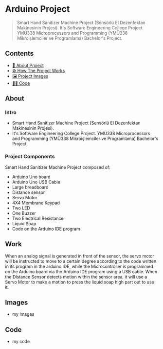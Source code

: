 # Arduino Project

> Smart Hand Sanitizer Machine Project (Sensörlü El Dezenfektan Makinesinin Projesi). It's Software Engineering College Project. YMÜ338 Microprocessors and Programming (YMÜ338 Mikroişlemciler ve Programlama) Bachelor's Project.

## Contents

- [📄 About Project](#About)
- [⚙️ How The Project Works](#Work)
- [🖼️ Project Images](#Images)
- [👨‍💻 Code](#code)



## About

### Intro

- Smart Hand Sanitizer Machine Project (Sensörlü El Dezenfektan Makinesinin Projesi).
- It's Software Engineering College Project. YMÜ338 Microprocessors and Programming (YMÜ338 Mikroişlemciler ve Programlama) Bachelor's Project.

### Project Components
Smart Hand Sanitizer Machine Project composed of:
- Arduino Uno board
- Arduino Uno USB Cable
- Large breadboard
- Distance sensor
- Servo Motor
- 4X4 Membrane Keypad
- Two LED
- One Buzzer
- Two Electrical Resistance
- Liquid Soap
- Code on the Arduino IDE program


## Work

When an analog signal is generated in front of the sensor, the servo motor will be instructed to move to a certain degree according to the code written in its program in the arduino IDE, while the Microcontroller is programmed on the Arduino board via the Arduino IDE program using a USB cable. When the Distance Sensor detects motion within the sensor area, it will use a Servo Motor to make a motion to press the liquid soap high part out to use it.


## Images

- my Images


## Code

- my code
